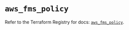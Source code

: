 # `aws_fms_policy`

Refer to the Terraform Registry for docs: [`aws_fms_policy`](https://registry.terraform.io/providers/hashicorp/aws/6.6.0/docs/resources/fms_policy).
